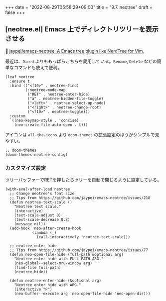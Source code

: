 +++
date = "2022-08-29T05:58:29+09:00"
title = "9.7. neotree"
draft = false
+++
## [neotree.el] Emacs 上でディレクトリツリーを表示させる

🔗 [jaypei/emacs-neotree: A Emacs tree plugin like NerdTree for Vim.](https://github.com/jaypei/emacs-neotree) 

最近は、`Dired` よりももっぱらこちらを愛用している。`Rename`, `Delete` などの簡単なコマンドも使えて便利。

```elisp
(leaf neotree
  :ensure t
  :bind (("<f10>" . neotree-find)
		 (:neotree-mode-map
		  ("RET" . neotree-enter-hide)
		  ("a" . neotree-hidden-file-toggle)
		  ("<left>" . neotree-select-up-node)
		  ("<right>" . neotree-change-root)
		  ("<f10>" . neotree-toggle)))
  :custom
  `((neo-keymap-style . 'concise)
    (neo-create-file-auto-open . t)))
```
アイコンは `all-the-icons` より `doom-themes` の拡張設定のほうがシンプルで見やすい。

```elisp
;; doom-themes 
(doom-themes-neotree-config)
```

### カスタマイズ設定
ツリーバッファーでRETを押したらツリーを自動で閉じるように設定している。

```elisp
(with-eval-after-load neotree
  ;; Change neotree's font size
  ;; Tips from https://github.com/jaypei/emacs-neotree/issues/218
  (defun neotree-text-scale ()
	"Neotree text scale."
	(interactive)
	(text-scale-adjust 0)
	(text-scale-decrease 0.8)
	(message nil))
  (add-hook 'neo-after-create-hook
			(lambda (_)
			  (call-interactively 'neotree-text-scale)))

  ;; neotree enter hide
  ;; Tips from https://github.com/jaypei/emacs-neotree/issues/77
  (defun neo-open-file-hide (full-path &optional arg)
	"Neotree enter hide with FULL-PATH ARG."
	(neo-global--select-mru-window arg)
	(find-file full-path)
	(neotree-hide))

  (defun neotree-enter-hide (&optional arg)
	"Neotree enter hide with ARG."
	(interactive "P")
	(neo-buffer--execute arg 'neo-open-file-hide 'neo-open-dir)))
```
